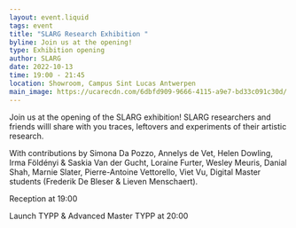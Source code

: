 ```yaml
---
layout: event.liquid
tags: event
title: "SLARG Research Exhibition "
byline: Join us at the opening!
type: Exhibition opening
author: SLARG
date: 2022-10-13
time: 19:00 - 21:45
location: Showroom, Campus Sint Lucas Antwerpen
main_image: https://ucarecdn.com/6dbfd909-9666-4115-a9e7-bd33c091c30d/
---
```

Join us at the opening of the SLARG exhibition! SLARG researchers and friends willl share with you traces, leftovers and experiments of their artistic research.

With contributions by Simona Da Pozzo, Annelys de Vet, Helen Dowling, Irma Földényi & Saskia Van der Gucht, Loraine Furter, Wesley Meuris, Danial Shah, Marnie Slater, Pierre-Antoine Vettorello, Viet Vu, Digital Master students (Frederik De Bleser & Lieven Menschaert). 

Reception at 19:00

Launch TYPP & Advanced Master TYPP at 20:00